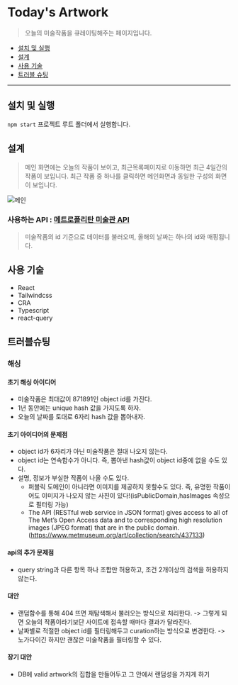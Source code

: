 # Today's Artwork
> 오늘의 미술작품을 큐레이팅해주는 페이지입니다.

- [설치 및 실행](#설치-및-실행)
- [설계](#설계)
- [사용 기술](#사용-기술)
- [트러블 슈팅](#트러블슈팅)
---
## 설치 및 실행
`npm start`
프로젝트 루트 폴더에서 실행합니다.
## 설계
> 메인 화면에는 오늘의 작품이 보이고, 최근목록페이지로 이동하면 최근 4일간의 작품이 보입니다. 최근 작품 중 하나를 클릭하면 메인화면과 동일한 구성의 화면이 보입니다.  

![메인](./public/page1.png)
<!-- ![최근미술작품](./public/page2.png) -->


### 사용하는 API : [메트로폴리탄 미술관 API](https://metmuseum.github.io/)
> 미술작품의 id 기준으로 데이터를 불러오며, 올해의 날짜는 하나의 id와 매핑됩니다.
## 사용 기술
- React
- Tailwindcss
- CRA
- Typescript
- react-query
## 트러블슈팅

### 해싱
#### **초기 해싱 아이디어** 
- 미술작품은 최대값이 871891인 object id를 가진다. 
- 1년 동안에는 unique hash 값을 가지도록 하자.
- 오늘의 날짜를 토대로 6자리 hash 값을 뽑아내자.

#### **초기 아이디어의 문제점**
- object id가 6자리가 아닌 미술작품은 절대 나오지 않는다.
- object id는 연속함수가 아니다. 즉, 뽑아낸 hash값이 object id중에 없을 수도 있다.
- 설명, 정보가 부실한 작품이 나올 수도 있다.
	- 퍼블릭 도메인이 아니라면 이미지를 제공하지 못할수도 있다. 즉, 유명한 작품이어도 이미지가 나오지 않는 사진이 있다!(isPublicDomain,hasImages 속성으로 필터링 가능)
	- The API (RESTful web service in JSON format) gives access to all of The Met’s Open Access data and to corresponding high resolution images (JPEG format) that are in the public domain.(https://www.metmuseum.org/art/collection/search/437133)
#### **api의 추가 문제점**   
- query string과 다른 항목 하나 조합만 허용하고, 조건 2개이상의 검색을 허용하지 않는다. 

#### **대안**   
- 랜덤함수를 통해 404 뜨면 재탐색해서 불러오는 방식으로 처리한다. -> 그렇게 되면 오늘의 작품이라기보단 사이트에 접속할 때마다 결과가 달라진다.
- 날짜별로 적절한 object id를 필터링해두고 curation하는 방식으로 변경한다. -> 노가다이긴 하지만 괜찮은 미술작품을 필터링할 수 있다. 

#### **장기 대안**  
- DB에 valid artwork의 집합을 만들어두고 그 안에서 랜덤성을 가지게 하기